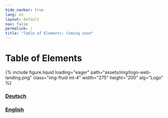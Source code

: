 ```yaml
---
hide_navbar: true
lang: en
layout: default
nav: false
permalink: /
title: "Table of Elements: Coming soon"
---
```


<div class="header-bar">
  <h1>Table of Elements</h1>
  {% include figure.liquid loading="eager" path="assets/img/logo-web-landing.png" class="img-fluid mt-4" width="275" height="200" alg="Logo" %}
</div>
<div class="container">
  <div class="d-flex justify-content-center">
    <div class="m-4">
      <h3><a href="/de/">Deutsch</a></h3>
    </div>
    <div class="m-4">
      <h3><a href="/en/">English</a></h3>
    </div>
  </div>
</div>
